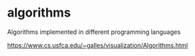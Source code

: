 # algorithms
Algorithms implemented in different programming languages




https://www.cs.usfca.edu/~galles/visualization/Algorithms.html
